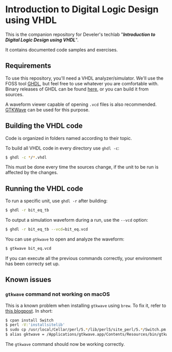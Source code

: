 # Introduction to Digital Logic Design using VHDL

This is the companion repository for Develer's techlab
"**_Introduction to Digital Logic Design using VHDL_**".

It contains documented code samples and exercises.

## Requirements

To use this repository, you'll need a VHDL analyzer/simulator. We'll use the FOSS
tool [GHDL](http://ghdl.free.fr), but feel free to use whatever you are comfortable
with. Binary releases of GHDL can be found [here](https://github.com/ghdl/ghdl/releases),
or you can build it from sources.

A waveform viewer capable of opening `.vcd` files is also recommended.
[GTKWave](http://gtkwave.sourceforge.net/) can be used for this purpose.

## Building the VHDL code

Code is organized in folders named according to their topic.

To build all VHDL code in every directory use `ghdl -c`:

```bash
$ ghdl -c */*.vhdl
```

This must be done every time the sources change, if the unit to be run is affected
by the changes.

## Running the VHDL code

To run a specific unit, use `ghdl -r` after building:

```bash
$ ghdl -r bit_eq_tb
```

To output a simulation waveform during a run, use the `--vcd` option:

```bash
$ ghdl -r bit_eq_tb --vcd=bit_eq.vcd
```

You can use `gtkwave` to open and analyze the waveform:

```bash
$ gtkwave bit_eq.vcd
```

If you can execute all the previous commands correctly, your environment has
been correcty set up.

## Known issues

### `gtkwave` command not working on macOS

This is a known problem when installing `gtkwave` using `brew`. To fix it, refer
to [this blogpost](https://ughe.github.io/2018/11/06/gtkwave-osx). In short:

```bash
$ cpan install Switch
$ perl -V:'installsitelib'
$ sudo cp /usr/local/Cellar/perl/5.*/lib/perl5/site_perl/5.*/Switch.pm /Library/Perl/5.*/
$ alias gktwave = /Applications/gtkwave.app/Contents/Resources/bin/gtkwave
```

The `gtkwave` command should now be working correctly.
